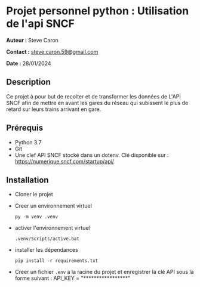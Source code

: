 # Projet personnel python : Utilisation de l'api SNCF

__Auteur :__ Steve Caron

__Contact :__ steve.caron.59@gmail.com

__Date :__ 28/01/2024

## Description

Ce projet à pour but de recolter et de transformer les données de L'API SNCF afin de mettre en avant les gares du réseau qui subissent le plus de retard sur leurs trains arrivant en gare.

## Prérequis

* Python 3.7
* Git
* Une clef API SNCF stocké dans un dotenv. Clé disponible sur : https://numerique.sncf.com/startup/api/

## Installation

* Cloner le projet

* Creer un environnement virtuel

    `` py -m venv .venv ``

* activer l'environnement virtuel

    `` .venv/Scripts/active.bat ``

* installer les dépendances

    `` pip install -r requirements.txt ``

* Creer un fichier ``.env`` a la racine du projet et enregistrer la clé API sous la forme suivant : API_KEY = "*****************"